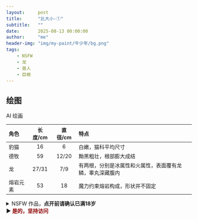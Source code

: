 ```yaml
---
layout:     post
title:      "比大小-①"
subtitle:   ""
date:       2025-08-13 00:00:00
author:     "me"
header-img: "img/my-paint/牛少年/bg.png"
tags:
    - NSFW
    - 龙
    - 兽人
    - 巨根
---
```


## 绘图
AI 绘画

| 角色      | 长度/cm | 直径/cm | 特点 | 
| :---     | :----: | :---: | :--- |
| 豹猫     | 16     | 6     |  白嫩，猫科平均尺寸  |
| 德牧     | 59     | 12/20 |  黝黑粗壮，根部膨大成结  |
| 龙       | 27/31   | 7/9  |  有两根，分别是冰属性和火属性，表面覆有龙鳞，睾丸深藏腹内  |
| 熔岩元素 | 53     | 18    |  魔力约束熔岩构成，形状并不固定 |

<details>
<summary>NSFW 作品，<b>点开前请确认已满18岁</b><br>
▶<b> <font color=darkred> 是的，坚持访问 </font> </b>
</summary><p>
    <img src="/img/my-paint/比大小/1-cat-dog.png"/>
    <img src="/img/my-paint/比大小/2-dragon-lava.png"/>
</p></details>
